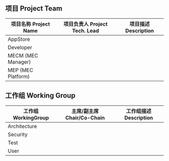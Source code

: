 ## **项目 Project Team**

| **项目名称  Project Name** | **项目负责人 Project Tech. Lead** | **项目描述 Description** |
| -------------------------- | --------------------------------- | ------------------------ |
| AppStore                   |                                   |                          |
| Developer                  |                                   |                          |
| MECM (MEC Manager)         |                                   |                          |
| MEP (MEC Platform)         |                                   |                          |

## **工作组 Working Group**

| **工作组  WorkingGroup** | **主席/副主席 Chair/Co-Chain** | **工作组描述 Description** |
| ------------------------ | ------------------------------ | -------------------------- |
| Architecture             |                                |                            |
| Security                 |                                |                            |
| Test                     |                                |                            |
| User                     |                                |                            |